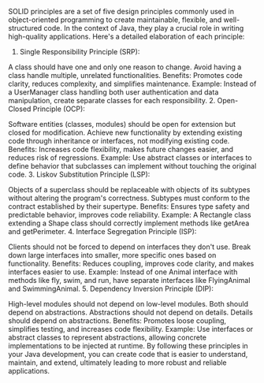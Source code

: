 SOLID principles are a set of five design principles commonly used in object-oriented programming to create maintainable, flexible, and well-structured code. In the context of Java, they play a crucial role in writing high-quality applications. Here's a detailed elaboration of each principle:

1. Single Responsibility Principle (SRP):

A class should have one and only one reason to change.
Avoid having a class handle multiple, unrelated functionalities.
Benefits: Promotes code clarity, reduces complexity, and simplifies maintenance.
Example: Instead of a UserManager class handling both user authentication and data manipulation, create separate classes for each
responsibility.
2. Open-Closed Principle (OCP):

Software entities (classes, modules) should be open for extension but closed for modification.
Achieve new functionality by extending existing code through inheritance or interfaces, not modifying existing code.
Benefits: Increases code flexibility, makes future changes easier, and reduces risk of regressions.
Example: Use abstract classes or interfaces to define behavior that subclasses can implement without touching the original code.
3. Liskov Substitution Principle (LSP):

Objects of a superclass should be replaceable with objects of its subtypes without altering the program's correctness.
Subtypes must conform to the contract established by their supertype.
Benefits: Ensures type safety and predictable behavior, improves code reliability.
Example: A Rectangle class extending a Shape class should correctly implement methods like getArea and getPerimeter.
4. Interface Segregation Principle (ISP):

Clients should not be forced to depend on interfaces they don't use.
Break down large interfaces into smaller, more specific ones based on functionality.
Benefits: Reduces coupling, improves code clarity, and makes interfaces easier to use.
Example: Instead of one Animal interface with methods like fly, swim, and run, have separate interfaces like FlyingAnimal and 
SwimmingAnimal.
5. Dependency Inversion Principle (DIP):

High-level modules should not depend on low-level modules. Both should depend on abstractions.
Abstractions should not depend on details. Details should depend on abstractions.
Benefits: Promotes loose coupling, simplifies testing, and increases code flexibility.
Example: Use interfaces or abstract classes to represent abstractions, allowing concrete implementations to be injected at runtime.
By following these principles in your Java development, you can create code that is easier to understand, maintain, and extend, 
ultimately leading to more robust and reliable applications.